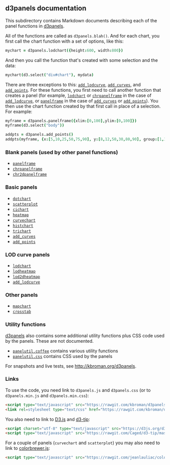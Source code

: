 ## d3panels documentation

This subdirectory contains Markdown documents describing each of the
panel functions in [d3panels](http://kbroman.org/d3panels).

All of the functions are called as `d3panels.blah()`. And for each
chart, you first call the chart function with a set of options, like
this:

```coffeescript
mychart = d3panels.lodchart({height:600, width:800})
```

And then you call the function that's created with some selection and
the data:

```coffeescript
mychart(d3.select("div#chart"), mydata)
```

There are three exceptions to this:
[`add_lodcurve`](add_lodcurve.md), [`add_curves`](add_curves.md), and [`add_points`](add_points.md).
For these functions, you first need to call another function that
creates a panel
(for example, [`lodchart`](lodchart.md) or [`chrpanelframe`](chrpanelframe.md) in
the case of [`add_lodcurve`](add_lodcurve.md), or
[`panelframe`](panelframe.md) in the case of
[`add_curves`](add_curves.md) or [`add_points`](add_points.md)).  You
then use the chart function created by
that first call in place of a selection. For example:

```coffeescript
myframe = d3panels.panelframe({xlim:[0,100],ylim:[0,100]})
myframe(d3.select("body"))

addpts = d3panels.add_points()
addpts(myframe, {x:[5,10,25,50,75,90], y:[8,12,50,30,80,90], group:[1,1,1,2,2,3]})
```


### Blank panels (used by other panel functions)

- [`panelframe`](panelframe.md)
- [`chrpanelframe`](chrpanelframe.md)
- [`chr2dpanelframe`](chr2dpanelframe.md)

### Basic panels

- [`dotchart`](dotchart.md)
- [`scatterplot`](scatterplot.md)
- [`cichart`](cichart.md)
- [`heatmap`](heatmap.md)
- [`curvechart`](curvechart.md)
- [`histchart`](histchart.md)
- [`trichart`](trichart.md)
- [`add_curves`](add_curves.md)
- [`add_points`](add_points.md)

### LOD curve panels

- [`lodchart`](lodchart.md)
- [`lodheatmap`](lodheatmap)
- [`lod2dheatmap`](lod2dheatmap)
- [`add_lodcurve`](add_lodcurve.md)

### Other panels

- [`mapchart`](mapchart.md)
- [`crosstab`](crosstab.md)

### Utility functions

[d3panels](http://kbroman.org/d3panels) also contains some additional
utility functions plus CSS code used by the panels. These are not
documented.

- [`panelutil.coffee`](https://github.com/kbroman/d3panels/blob/master/src/panelutil.coffee)
  contains various utility functions
- [`panelutil.css`](https://github.com/kbroman/d3panels/blob/master/src/panelutil.css)
  contains CSS used by the panels

For snapshots and live tests, see <http://kbroman.org/d3panels>.

### Links

To use the code, you need link to `d3panels.js` and `d3panels.css` (or
to `d3panels.min.js` and `d3panels.min.css`):

```html
<script type="text/javascript" src="https://rawgit.com/kbroman/d3panels/master/d3panels.js"></script>
<link rel=stylesheet type="text/css" href="https://rawgit.com/kbroman/d3panels/master/d3panels.css">
```

You also need to link to [D3.js](https://d3js.org) and
[d3-tip](https://github.com/Caged/d3-tip):

```html
<script charset="utf-8" type="text/javascript" src="https://d3js.org/d3.v4.min.js"></script>
<script type="text/javascript" src="https://rawgit.com/Caged/d3-tip/master/index.js"></script>
```

For a couple of panels (`curvechart` and `scatterplot`) you may also need
to link to [colorbrewer.js](https://github.com/mbostock/d3/blob/master/lib/colorbrewer/colorbrewer.js):

```html
<script type="text/javascript" src="https://rawgit.com/jeanlauliac/colorbrewer/master/colorbrewer.js"></script>
```
